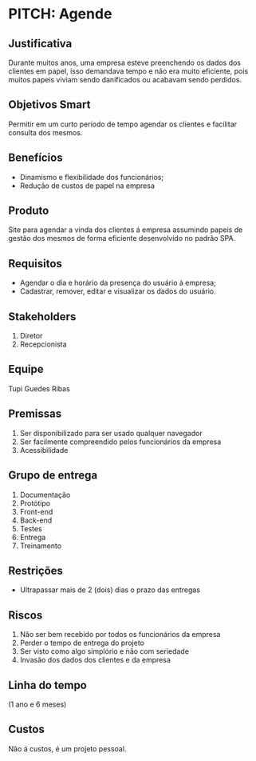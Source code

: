 # PITCH: Agende

## Justificativa

Durante muitos anos, uma empresa esteve preenchendo os dados dos clientes em papel, isso demandava tempo e não era muito eficiente, pois muitos papeis viviam sendo danificados ou acabavam sendo perdidos.

## Objetivos Smart

Permitir em um curto período de tempo agendar os clientes e facilitar consulta dos mesmos.

## Benefícios

* Dinamismo e flexibilidade dos funcionários;
* Redução de custos de papel na empresa

## Produto

Site para agendar a vinda dos clientes á empresa assumindo papeis de gestão dos mesmos de forma eficiente desenvolvido no padrão SPA.

## Requisitos

* Agendar o dia e horário da presença do usuário á empresa;
* Cadastrar, remover, editar e visualizar os dados do usuário.

## Stakeholders

1. Diretor
2. Recepcionista

## Equipe

Tupi Guedes Ribas

## Premissas 

1. Ser disponibilizado para ser usado qualquer navegador
2. Ser facilmente compreendido pelos funcionários da empresa
3. Acessibilidade

## Grupo de entrega

1. Documentação
2. Protótipo
3. Front-end
4. Back-end
5. Testes
6. Entrega
7. Treinamento

## Restrições

* Ultrapassar mais de 2 (dois) dias o prazo das entregas

## Riscos

1. Não ser bem recebido por todos os funcionários da empresa
2. Perder o tempo de entrega do projeto
3. Ser visto como algo simplório e não com seriedade
4. Invasão dos dados dos clientes e da empresa

## Linha do tempo

(1 ano e 6 meses)

## Custos

Não á custos, é um projeto pessoal.